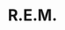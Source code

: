 ---
title: "R.E.M."
summary: "R.E.M. was an American rock band from Athens, Georgia, formed in 1980 by singer Michael Stipe, guitarist Peter Buck, bassist Mike Mills, and drummer Bill Berry. One of the first popular alternative rock bands, R.E.M. gained early attention due to Buck's ringing, arpeggiated guitar style and Stipe's unclear vocals. R.E.M. released its first single, \"Radio Free Europe\", in 1981 on the independent record label Hib-Tone. The single was followed by the Chronic Town EP in 1982, the band's first release on I.R.S. Records. In 1983, the group released its critically acclaimed debut album, Murmur, and built its reputation over the next few years through subsequent releases, constant touring, and the support of college radio. Following years of underground success, R.E.M. achieved a mainstream hit in 1987 with the single \"The One I Love\". The group signed to Warner Bros. Records in 1988, and began to espouse political and environmental concerns while playing large arenas worldwide. By the early 1990s, when alternative rock began to experience broad mainstream success, R.E.M. was viewed by subsequent acts such as Nirvana and Pavement as a pioneer of the genre and released its two most commercially successful albums, Out of Time and Automatic for the People , which veered from the band's established sound. R.E.M.'s 1994 release, Monster, was a digression into a more rock-oriented sound. The band began its first tour in six years to support the album; the tour was marred by medical emergencies suffered by three band members. In 1996, R.E.M. re-signed with Warner Bros. for a reported US $80 million, at the time the most expensive recording contract in history. The following year, Bill Berry left the band, while Buck, Mills, and Stipe continued the group as a trio. Through some changes in musical style, the band continued its career into the next decade with mixed critical and commercial success. In 2007, the band was inducted into the Rock and Roll Hall of Fame. R.E.M. disbanded in September 2011, announcing the split on its website."
image: "r-e-m.jpg"
apple_music_artist_url: "https://music.apple.com/gb/artist/r-e-m/311145"
---